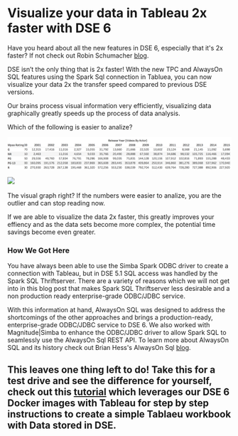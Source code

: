 # Visualize your data in Tableau 2x faster with DSE 6

Have you heard about all the new features in DSE 6, especially that it's 2x faster?  If not check out Robin Schumacher [blog](https://www.datastax.com/2018/04/datastax-enterprise-6-the-distributed-cloud-database-designed-for-hybrid-cloud). 

DSE isn’t the only thing that is 2x faster! With the new TPC and AlwaysOn SQL features using the Spark Sql connection in Tabluea, you can now visualize your data 2x the transfer speed compared to previous DSE versions.

Our brains process visual information very efficiently, visualizing data graphically greatly speeds up the process of data analysis. 

Which of the following is easier to analize?

![](https://github.com/roberd13/tableau-dse6-demo/blob/master/images/numbers.png)  


![](https://github.com/roberd13/tableau-dse6-demo/blob/master/images/graph.png)

The visual graph right?  If the numbers were easier to analize,  you are the outlier and can stop reading now.  

If we are able to visualize the data 2x faster, this greatly improves your effiency and as the data sets become more complex, the potential time savings become even greater.


### How We Got Here

You have always been able to use the Simba Spark ODBC driver to create a connection with Tableau, but in DSE 5.1 SQL access was handled by the Spark SQL Thriftserver. There are a variety of reasons which we will not get into in this blog post that makes Spark SQL Thriftserver less desirable and a non production ready enterprise-grade ODBC/JDBC service.  

With this information at hand, AlwaysOn SQL was designed to address the shortcomings of the other approaches and brings a production-ready, enterprise-grade ODBC/JDBC service to DSE 6. We also worked with Magnitude|Simba to enhance the ODBC/JDBC driver to allow Spark SQL to seamlessly use the AlwaysOn Sql REST API. To learn more about AlwaysOn SQL and its history check out Brian Hess's AlwaysOn Sql [blog](https://www.datastax.com/2018/05/introducing-alwayson-sql-for-dse-analytics).

## This leaves one thing left to do!  Take this for a test drive and see the difference for yourself, check out this [tutorial](https://academy.datastax.com/content/visualizing-your-data-tableau-using-dse-6-docker-images) which leverages our DSE 6 Docker images with Tableau for step by step instructions to create a simple Tablaeu workbook with Data stored in DSE.
